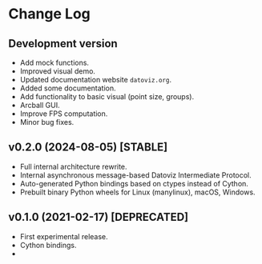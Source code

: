 # Change Log

## Development version

- Add mock functions.
- Improved visual demo.
- Updated documentation website `datoviz.org`.
- Added some documentation.
- Add functionality to basic visual (point size, groups).
- Arcball GUI.
- Improve FPS computation.
- Minor bug fixes.


## v0.2.0 (2024-08-05) [STABLE]

- Full internal architecture rewrite.
- Internal asynchronous message-based Datoviz Intermediate Protocol.
- Auto-generated Python bindings based on ctypes instead of Cython.
- Prebuilt binary Python wheels for Linux (manylinux), macOS, Windows.


## v0.1.0 (2021-02-17) [DEPRECATED]

- First experimental release.
- Cython bindings.
-

